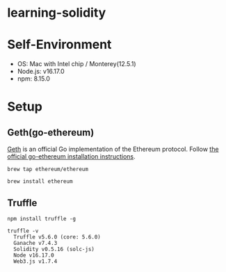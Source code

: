 # learning-solidity
# Self-Environment
- OS: Mac with Intel chip / Monterey(12.5.1)
- Node.js: v16.17.0
- npm: 8.15.0

# Setup
## Geth(go-ethereum)
[Geth](https://geth.ethereum.org/) is an official Go implementation of the Ethereum protocol.
Follow [the official go-ethereum installation instructions](https://geth.ethereum.org/docs/install-and-build/installing-geth).

```
brew tap ethereum/ethereum

brew install ethereum
```

## Truffle

```
npm install truffle -g
```

```
truffle -v
  Truffle v5.6.0 (core: 5.6.0)
  Ganache v7.4.3
  Solidity v0.5.16 (solc-js)
  Node v16.17.0
  Web3.js v1.7.4
```
